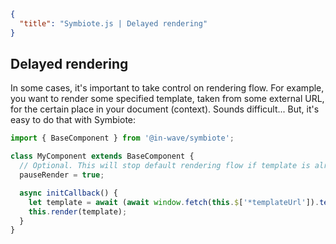 ```json
{
  "title": "Symbiote.js | Delayed rendering"
}
```
## Delayed rendering

In some cases, it's important to take control on rendering flow. For example, you want to render some specified template, taken from some external URL, for the certain place in your document (context). Sounds difficult... But, it's easy to do that with Symbiote: 

```javascript
import { BaseComponent } from '@in-wave/symbiote';

class MyComponent extends BaseComponent {
  // Optional. This will stop default rendering flow if template is already set:
  pauseRender = true;

  async initCallback() {
    let template = await (await window.fetch(this.$['*templateUrl']).text());
    this.render(template);
  }
}
```